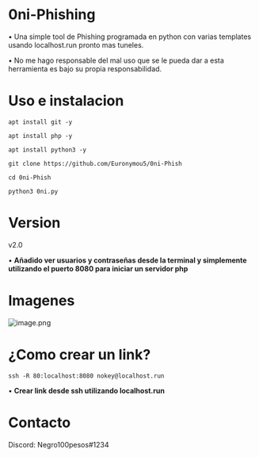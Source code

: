 # 0ni-Phishing
• Una simple tool de Phishing programada en python con varias templates usando localhost.run pronto mas tuneles.

• No me hago responsable del mal uso que se le pueda dar a esta herramienta es bajo su propia responsabilidad.
# Uso e instalacion
```
apt install git -y
```
```
apt install php -y
```
```
apt install python3 -y
```

```
git clone https://github.com/Euronymou5/0ni-Phish
```
```
cd 0ni-Phish
```
```
python3 0ni.py
```
# Version
v2.0

• **Añadido ver usuarios y contraseñas desde la terminal y simplemente utilizando el puerto 8080 para iniciar un servidor php**
# Imagenes
![image.png](https://github.com/Euronymou5/0ni-Phish/blob/main/.imagenes/Oni.png?raw=true)

# ¿Como crear un link?
```
ssh -R 80:localhost:8080 nokey@localhost.run
```
• **Crear link desde ssh utilizando localhost.run**
# Contacto
Discord: Negro100pesos#1234
